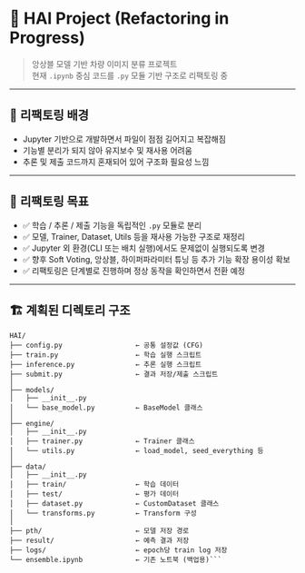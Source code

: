 # 🚗 HAI Project (Refactoring in Progress)

> 앙상블 모델 기반 차량 이미지 분류 프로젝트  
> 현재 `.ipynb` 중심 코드를 `.py` 모듈 기반 구조로 리팩토링 중

---

## 📌 리팩토링 배경

- Jupyter 기반으로 개발하면서 파일이 점점 길어지고 복잡해짐
- 기능별 분리가 되지 않아 유지보수 및 재사용 어려움
- 추론 및 제출 코드까지 혼재되어 있어 구조화 필요성 느낌

---

## 🎯 리팩토링 목표

- ✅ 학습 / 추론 / 제출 기능을 독립적인 `.py` 모듈로 분리
- ✅ 모델, Trainer, Dataset, Utils 등을 재사용 가능한 구조로 재정리
- ✅ Jupyter 외 환경(CLI 또는 배치 실행)에서도 문제없이 실행되도록 변경
- ✅ 향후 Soft Voting, 앙상블, 하이퍼파라미터 튜닝 등 추가 기능 확장 용이성 확보
- ✅ 리팩토링은 단계별로 진행하며 정상 동작을 확인하면서 전환 예정

---

## 🏗️ 계획된 디렉토리 구조

```plaintext
HAI/
├── config.py                  ← 공통 설정값 (CFG)
├── train.py                   ← 학습 실행 스크립트
├── inference.py               ← 추론 실행 스크립트
├── submit.py                  ← 결과 저장/제출 스크립트
│
├── models/
│   ├── __init__.py
│   └── base_model.py          ← BaseModel 클래스
│
├── engine/
│   ├── __init__.py
│   ├── trainer.py             ← Trainer 클래스
│   └── utils.py               ← load_model, seed_everything 등
│
├── data/
│   ├── __init__.py
│   ├── train/                 ← 학습 데이터
│   ├── test/                  ← 평가 데이터
│   ├── dataset.py             ← CustomDataset 클래스
│   └── transforms.py          ← Transform 구성
│
├── pth/                       ← 모델 저장 경로
├── result/                    ← 예측 결과 저장
├── logs/                      ← epoch당 train log 저장
└── ensemble.ipynb             ← 기존 노트북 (백업용)```